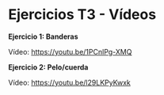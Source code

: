 # Ejercicios T3 - Vídeos

**Ejercicio 1: Banderas**

Vídeo: https://youtu.be/1PCnlPg-XMQ

**Ejercicio 2: Pelo/cuerda**

Vídeo: https://youtu.be/l29LKPyKwxk
